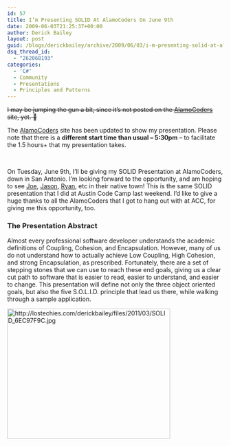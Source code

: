 ```yaml
---
id: 57
title: I’m Presenting SOLID At AlamoCoders On June 9th
date: 2009-06-03T21:25:37+00:00
author: Derick Bailey
layout: post
guid: /blogs/derickbailey/archive/2009/06/03/i-m-presenting-solid-at-alamocoders-on-june-9th.aspx
dsq_thread_id:
  - "262068193"
categories:
  - 'C#'
  - Community
  - Presentations
  - Principles and Patterns
---
```

<strike>I may be jumping the gun a bit, since it’s not posted on the </strike>[<strike>AlamoCoders</strike>](http://www.alamocoders.net/)<strike> site, yet. 🙂</strike>

The [AlamoCoders](http://www.alamocoders.net/) site has been updated to show my presentation. Please note that there is a **different start time than usual &#8211; 5:30pm** – to facilitate the 1.5 hours+ that my presentation takes.

&#160;

On Tuesday, June 9th, I’ll be giving my SOLID Presentation at AlamoCoders, down in San Antonio. I’m looking forward to the opportunity, and am hoping to see [Joe](http://agilejoe.lostechies.com), [Jason](http://jason.lostechies.com), [Ryan](http://www.lostechies.com/blogs/rssvihla/), etc in their native town! This is the same SOLID presentation that I did at Austin Code Camp last weekend. I’d like to give a huge thanks to all the AlamoCoders that I got to hang out with at ACC, for giving me this opportunity, too. 

### The Presentation Abstract

Almost every professional software developer understands the academic definitions of Coupling, Cohesion, and Encapsulation. However, many of us do not understand how to actually achieve Low Coupling, High Cohesion, and strong Encapsulation, as prescribed. Fortunately, there are a set of stepping stones that we can use to reach these end goals, giving us a clear cut path to software that is easier to read, easier to understand, and easier to change. This presentation will define not only the three object oriented goals, but also the five S.O.L.I.D. principle that lead us there, while walking through a sample application.

[<img height="303" alt="http://lostechies.com/derickbailey/files/2011/03/SOLID_6EC97F9C.jpg" src="http://lostechies.com/derickbailey/files/2011/03/SOLID_6EC97F9C.jpg" width="379" />](http://lostechies.com/derickbailey/files/2011/03/SOLID_6EC97F9C.jpg)
